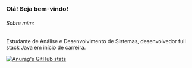 ### Olá! Seja bem-vindo!

###### Sobre mim:
Estudante de Análise e Desenvolvimento de Sistemas, desenvolvedor full stack Java em início de carreira.

[![Anurag's GitHub stats](https://github-readme-stats.vercel.app/api?username=Thiago-Almeida23&show_icons=true&theme=dark)](https://github.com/anuraghazra/github-readme-stats)
